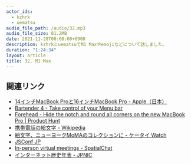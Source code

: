 ```yaml
---
actor_ids:
  - kzhrk
  - uematsu
audio_file_path: /audio/32.mp3
audio_file_size: 81.2MB
date: 2021-11-28T00:00:00+0900
description: kzhrkとuematsuでM1 Maxやemojiなどについて話しました。
duration: "1:24:34"
layout: article
title: 32. M1 Max
---
```


<!-- prettier-ignore-start -->

## 関連リンク

- [14インチMacBook Proと16インチMacBook Pro - Apple（日本）](https://www.apple.com/jp/macbook-pro-14-and-16/)
- [Bartender 4 - Take control of your Menu bar](https://www.macbartender.com/)
- [Forehead - Hide the notch and round all corners on the new MacBook Pro \| Product Hunt](https://www.producthunt.com/posts/forehead)
- [携帯電話の絵文字 - Wikipedia](https://ja.wikipedia.org/wiki/%E6%90%BA%E5%B8%AF%E9%9B%BB%E8%A9%B1%E3%81%AE%E7%B5%B5%E6%96%87%E5%AD%97)
- [絵文字、ニューヨークMoMAのコレクションに - ケータイ Watch](https://k-tai.watch.impress.co.jp/docs/news/1026989.html)
- [JSConf JP](https://jsconf.jp/2021/)
- [In-person virtual meetings - SpatialChat](https://spatial.chat/)
- [インターネット歴史年表 - JPNIC](https://www.nic.ad.jp/timeline/)

<!-- prettier-ignore-end -->

